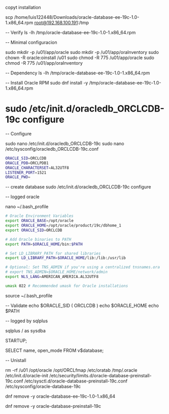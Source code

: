 

copyt installation 

scp /home/luis122448/Downloads/oracle-database-ee-19c-1.0-1.x86_64.rpm root@192.168.100.191:/tmp

-- Verify
ls -lh /tmp/oracle-database-ee-19c-1.0-1.x86_64.rpm

-- Minimal configuracion

sudo mkdir -p /u01/app/oracle
sudo mkdir -p /u01/app/oraInventory
sudo chown -R oracle:oinstall /u01
sudo chmod -R 775 /u01/app/oracle
sudo chmod -R 775 /u01/app/oraInventory

-- Dependency
ls -lh /tmp/oracle-database-ee-19c-1.0-1.x86_64.rpm

-- Install Oracle RPM
sudo dnf install -y /tmp/oracle-database-ee-19c-1.0-1.x86_64.rpm

# sudo /etc/init.d/oracledb_ORCLCDB-19c configure
-- Configure

sudo nano /etc/init.d/oracledb_ORCLCDB-19c
sudo nano /etc/sysconfig/oracledb_ORCLCDB-19c.conf

```bash
ORACLE_SID=ORCLCDB
ORACLE_PDB=ORCLPDB1
ORACLE_CHARACTERSET=AL32UTF8
LISTENER_PORT=1521
ORACLE_PWD=
```

-- create database sudo /etc/init.d/oracledb_ORCLCDB-19c configure

-- logged oracle

nano ~/.bash_profile

```bash
# Oracle Environment Variables
export ORACLE_BASE=/opt/oracle
export ORACLE_HOME=/opt/oracle/product/19c/dbhome_1
export ORACLE_SID=ORCLCDB

# Add Oracle binaries to PATH
export PATH=$ORACLE_HOME/bin:$PATH

# Set LD_LIBRARY_PATH for shared libraries
export LD_LIBRARY_PATH=$ORACLE_HOME/lib:/lib:/usr/lib

# Optional: Set TNS_ADMIN if you're using a centralized tnsnames.ora
# export TNS_ADMIN=$ORACLE_HOME/network/admin
export NLS_LANG=AMERICAN_AMERICA.AL32UTF8

umask 022 # Recommended umask for Oracle installations
```

source ~/.bash_profile

-- Validate
echo $ORACLE_SID ( ORCLCDB )
echo $ORACLE_HOME
echo $PATH

-- logged by sqlplus 

sqlplus / as sysdba

STARTUP;

SELECT name, open_mode FROM v\$database;


-- Unistall

rm -rf /u01 /opt/oracle /opt/ORCLfmap /etc/oratab /tmp/.oracle /etc/init.d/oracle-init /etc/security/limits.d/oracle-database-preinstall-19c.conf /etc/sysctl.d/oracle-database-preinstall-19c.conf /etc/sysconfig/oracle-database-19c

dnf remove -y oracle-database-ee-19c-1.0-1.x86_64

dnf remove -y oracle-database-preinstall-19c
